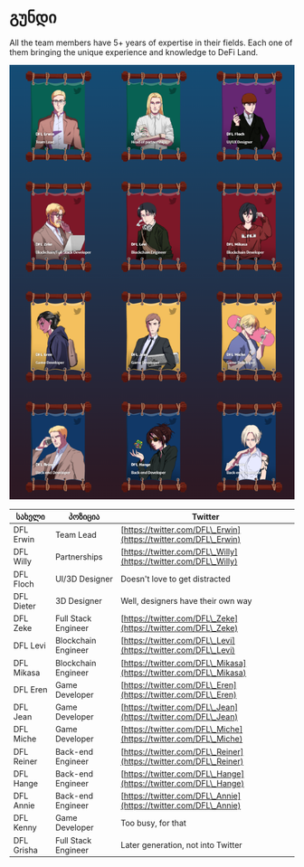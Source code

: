 # გუნდი

All the team members have 5+ years of expertise in their fields. Each one of them bringing the unique experience and knowledge to DeFi Land.&#x20;

![](<../.gitbook/assets/image (4) (1).png>)

| სახელი     | პოზიცია             | Twitter                                                            |
| ---------- | ------------------- | ------------------------------------------------------------------ |
| DFL Erwin  | Team Lead           | [https://twitter.com/DFL\_Erwin](https://twitter.com/DFL\_Erwin)   |
| DFL Willy  | Partnerships        | [https://twitter.com/DFL\_Willy](https://twitter.com/DFL\_Willy)   |
| DFL Floch  | UI/3D Designer      | Doesn't love to get distracted                                     |
| DFL Dieter | 3D Designer         | Well, designers have their own way                                 |
| DFL Zeke   | Full Stack Engineer | [https://twitter.com/DFL\_Zeke](https://twitter.com/DFL\_Zeke)     |
| DFL Levi   | Blockchain Engineer | [https://twitter.com/DFL\_Levi](https://twitter.com/DFL\_Levi)     |
| DFL Mikasa | Blockchain Engineer | [https://twitter.com/DFL\_Mikasa](https://twitter.com/DFL\_Mikasa) |
| DFL  Eren  | Game Developer      | [https://twitter.com/DFL\_Eren](https://twitter.com/DFL\_Eren)     |
| DFL Jean   | Game Developer      | [https://twitter.com/DFL\_Jean](https://twitter.com/DFL\_Jean)     |
| DFL Miche  | Game Developer      | [https://twitter.com/DFL\_Miche](https://twitter.com/DFL\_Miche)   |
| DFL Reiner | Back-end Engineer   | [https://twitter.com/DFL\_Reiner](https://twitter.com/DFL\_Reiner) |
| DFL Hange  | Back-end Engineer   | [https://twitter.com/DFL\_Hange](https://twitter.com/DFL\_Hange)   |
| DFL Annie  | Back-end Engineer   | [https://twitter.com/DFL\_Annie](https://twitter.com/DFL\_Annie)   |
| DFL Kenny  | Game Developer      | Too busy, for that                                                 |
| DFL Grisha | Full Stack Engineer | Later generation, not into Twitter                                 |
